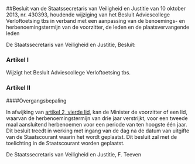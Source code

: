<meta http-equiv='Content-Type' content='text/html; charset=utf-8' />

##Besluit van de Staatssecretaris van Veiligheid en Justitie van 10 oktober 2013, nr. 430393, houdende wijziging van het Besluit Adviescollege Verloftoetsing tbs in verband met een aanpassing van de benoemings- en herbenoemingstermijn van de voorzitter, de leden en de plaatsvervangende leden

De Staatssecretaris van Veiligheid en Justitie,  Besluit:    

### Artikel  I  

Wijzigt het Besluit Adviescollege Verloftoetsing tbs. 

### Artikel  II  

####Overgangsbepaling

In afwijking van [artikel 2, vierde lid](../../../../../../../../../ministeriele-regeling/besluit/adviescollege/verloftoetsing/tbs/BWBR0022548/README.md), kan de Minister de voorzitter of een lid, waarvan de herbenoemingstermijn van drie jaar verstrijkt, voor een tweede maal aansluitend herbenoemen voor een periode van ten hoogste één jaar. 
Dit besluit treedt in werking met ingang van de dag na de datum van uitgifte van de Staatscourant waarin het wordt geplaatst. Dit besluit zal met de toelichting in de Staatscourant worden geplaatst.  

De 
Staatssecretaris van Veiligheid en Justitie, 
F. Teeven     
